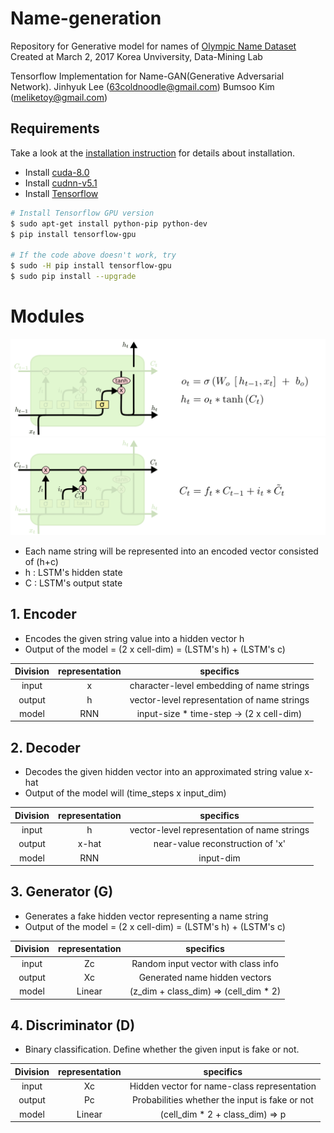 Name-generation
=====================================================================================================
Repository for Generative model for names of [Olympic Name Dataset]()
Created at March 2, 2017 Korea Unviversity, Data-Mining Lab

Tensorflow Implementation for Name-GAN(Generative Adversarial Network).
Jinhyuk Lee (63coldnoodle@gmail.com)
Bumsoo Kim  (meliketoy@gmail.com)

## Requirements
Take a look at the [installation instruction](./INSTALL.md) for details about installation.
- Install [cuda-8.0](https://developer.nvidia.com/cuda-downlaods)
- Install [cudnn-v5.1](https://developer.nvidia.com/cudnn)
- Install [Tensorflow](https://www.tensorflow.org/install/install_linux)
```bash
# Install Tensorflow GPU version
$ sudo apt-get install python-pip python-dev
$ pip install tensorflow-gpu

# If the code above doesn't work, try
$ sudo -H pip install tensorflow-gpu
$ sudo pip install --upgrade
```
# Modules

![alt_tag](images/LSTM-h.png)
![alt_tag](images/LSTM-C.png)
- Each name string will be represented into an encoded vector consisted of (h+c)
- h : LSTM's hidden state
- C : LSTM's output state

## 1. Encoder

- Encodes the given string value into a hidden vector h
- Output of the model = (2 x cell-dim) = (LSTM's h) + (LSTM's c)

| Division | representation | specifics                                   |
|:--------:|:--------------:|:-------------------------------------------:|
|   input  |       x        | character-level embedding of name strings   |
|  output  |       h        | vector-level representation of name strings |
|   model  |      RNN       | input-size * time-step -> (2 x cell-dim)    |

## 2. Decoder

- Decodes the given hidden vector into an approximated string value x-hat
- Output of the model will (time_steps x input_dim)

| Division | representation | specifics                                   |
|:--------:|:--------------:|:-------------------------------------------:|
|  input   |       h        | vector-level representation of name strings |
| output   |     x-hat      | near-value reconstruction of 'x'            |
|  model   |      RNN       | input-dim |

## 3. Generator (G)

- Generates a fake hidden vector representing a name string
- Output of the model = (2 x cell-dim) = (LSTM's h) + (LSTM's c)

| Division | representation | specifics                             |
|:--------:|:--------------:|:-------------------------------------:|
|  input   |      Zc        | Random input vector with class info   |
| output   |      Xc        | Generated name hidden vectors         |
|  model   |      Linear    | (z_dim + class_dim) => (cell_dim * 2) |

## 4. Discriminator (D)

- Binary classification. Define whether the given input is fake or not.

| Division | representation | specifics                                      |
|:--------:|:--------------:|:----------------------------------------------:|
|  input   |      Xc        | Hidden vector for name-class representation    |
| output   |      Pc        | Probabilities whether the input is fake or not |
|  model   |      Linear    | (cell_dim * 2  + class_dim) => p               |

